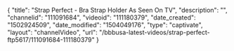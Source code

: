 {
    "title": "Strap Perfect - Bra Strap Holder As Seen On TV",
    "description": "",
    "channelid": "111091684",
    "videoid": "111180379",
    "date_created": "1502924509",
    "date_modified": "1504049176",
    "type": "captivate",
    "layout": "channelVideo",
    "url": "\/bbbusa-latest-videos\/strap-perfect-ftp5617\/111091684-111180379"
}